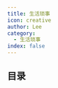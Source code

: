 ```yaml
---
title: 生活琐事
icon: creative
author: Lee
category:
  - 生活琐事
index: false
---
```


## 目录

<ArticlesMenu />
